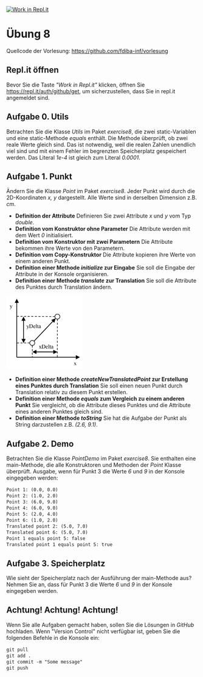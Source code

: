 [![Work in Repl.it](https://classroom.github.com/assets/work-in-replit-14baed9a392b3a25080506f3b7b6d57f295ec2978f6f33ec97e36a161684cbe9.svg)](https://classroom.github.com/online_ide?assignment_repo_id=3664432&assignment_repo_type=AssignmentRepo)
# Übung 8
Quellcode der Vorlesung: https://github.com/fdiba-inf/vorlesung
## Repl.it öffnen
Bevor Sie die Taste _"Work in Repl.it"_ klicken, öffnen Sie https://repl.it/auth/github/get, um sicherzustellen, dass Sie in repl.it angemeldet sind.
## Aufgabe 0. Utils
Betrachten Sie die Klasse _Utils_ im Paket _exercise8_, die zwei static-Variablen und eine static-Methode _equals_ enthält.
Die Methode überprüft, ob zwei reale Werte gleich sind. 
Das ist notwendig, weil die realen Zahlen unendlich viel sind und mit einem Fehler im begrenzten Speicherplatz gespeichert werden.
Das Literal _1e-4_ ist gleich zum Literal _0.0001_.
## Aufgabe 1. Punkt
Ändern Sie die Klasse _Point_ im Paket _exercise8_. Jeder Punkt wird durch die 2D-Koordinaten _x, y_ dargestellt. Alle Werte sind in derselben Dimension z.B. _cm_.
* **Definition der Attribute** Definieren Sie zwei Attribute _x_ und _y_ vom Typ _double_. 
* **Definition vom Konstruktor ohne Parameter** Die Attribute werden mit dem Wert _0_ initialisiert.
* **Definition vom Konstruktor mit zwei Parametern** Die Attribute bekommen ihre Werte von den Parametern.
* **Definition vom Copy-Konstruktor** Die Attribute kopieren ihre Werte von einem anderen Punkt.
* **Definition einer Methode _initialize_ zur Eingabe** Sie soll die Eingabe der Attribute in der Konsole organisieren.
* **Definition einer Methode _translate_ zur Translation** Sie soll die Attribute des Punktes durch Translation ändern.

<img src="https://github.com/fdiba-inf/vorlesung/raw/master/images/exercise8/translation.png" width="200">

* **Definition einer Methode _createNewTranslatedPoint_ zur Erstellung eines Punktes durch Translation** Sie soll einen neuen Punkt durch Translation relativ zu diesem Punkt erstellen.
* **Definition einer Methode _equals_ zum Vergleich zu einem anderen Punkt** Sie vergleicht, ob die Attribute dieses Punktes und die Attribute eines anderen Punktes gleich sind.
* **Definition einer Methode _toString_** Sie hat die Aufgabe der Punkt als String darzustellen z.B. _(2.6, 9.1)_.
## Aufgabe 2. Demo
Betrachten Sie die Klasse _PointDemo_ im Paket _exercise8_.
Sie enthalten eine main-Methode, die alle Konstruktoren und Methoden der _Point_ Klasse überprüft.
Ausgabe, wenn für Punkt 3 die Werte _6_ und _9_ in der Konsole eingegeben werden:
``` 
Point 1: (0.0, 0.0)
Point 2: (1.0, 2.0)
Point 3: (6.0, 9.0)
Point 4: (6.0, 9.0)
Point 5: (2.0, 4.0)
Point 6: (1.0, 2.0)
Translated point 2: (5.0, 7.0)
Translated point 6: (5.0, 7.0)
Point 1 equals point 5: false
Translated point 1 equals point 5: true
``` 
## Aufgabe 3. Speicherplatz
Wie sieht der Speicherplatz nach der Ausführung der main-Methode aus? 
Nehmen Sie an, dass für Punkt 3 die Werte _6_ und _9_ in der Konsole eingegeben werden.
## Achtung! Achtung! Achtung!
Wenn Sie alle Aufgaben gemacht haben, sollen Sie die Lösungen in _GitHub_ hochladen. 
Wenn "Version Control" nicht verfügbar ist, geben Sie die folgenden Befehle in die Konsole ein:
``` 
git pull
git add .
git commit -m "Some message"
git push
``` 
